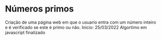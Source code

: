 # Números primos
 Criação de uma página web em que o usuario entra com um número inteiro e é verificado se este é primo ou não.
 Inicio: 25/03/2022
Algortimo em javascript finalizado
